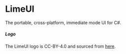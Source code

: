 # LimeUI

The portable, cross-platform, immediate mode UI for C#. 


##### Logo

The LimeUI logo is CC-BY-4.0 and sourced from [here](https://www.svgrepo.com/svg/286031/lime).